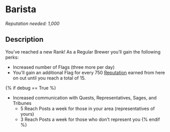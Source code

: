 # Barista #
*Reputation needed: 1,000*

## Description ##
You’ve reached a new Rank! As a Regular Brewer you’ll gain the following perks:
- Increased number of Flags (three more per day) 
- You'll gain an additional Flag for every 750 [Reputation][1] earned from here on out
  until you reach a total of 15.

{% if debug == True %}
- Increased communication with Quests, Representatives, Sages, and Tribunes
    - 5 Reach Posts a week for those in your area (representatives of yours)
    - 3 Reach Posts a week for those who don't represent you
{% endif %}

[1]: /help/reputation/